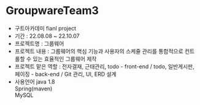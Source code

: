 # GroupwareTeam3
- 구트아카데미 fianl project
- 기간 : 22.08.08 ~ 22.10.07
- 프로젝트명 : 그룹웨어
- 프로젝트 내용 : 그룹웨어의 핵심 기능과 사용자의 스케쥴 관리를 통합적으로 컨트롤할 수 있는 효율적인 그룹웨어 제작
- 프로젝트 맡은 역할 : 전자결재, 근태관리, todo - front-end /
                      todo, 일반게시판, 페이징 - back-end /
                      Git 관리, UI, ERD 설계<br>
- 사용언어
  java 1.8<br>
  Spring(maven)<br>
  MySQL
